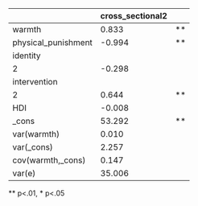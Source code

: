 |                     | cross_sectional2 |    |
|---------------------|------------------|----|
| warmth              | 0.833            | ** |
| physical_punishment | -0.994           | ** |
| identity            |                  |    |
|   2                 | -0.298           |    |
| intervention        |                  |    |
|   2                 | 0.644            | ** |
| HDI                 | -0.008           |    |
| _cons               | 53.292           | ** |
| var(warmth)         | 0.010            |    |
| var(_cons)          | 2.257            |    |
| cov(warmth,_cons)   | 0.147            |    |
| var(e)              | 35.006           |    |
** p<.01, * p<.05
